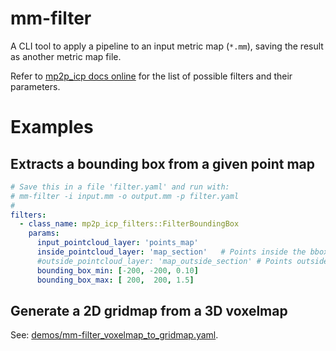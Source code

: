 # mm-filter

A CLI tool to apply a pipeline to an input metric map (`*.mm`), saving the result as another metric map file.

Refer to [mp2p_icp docs online](https://docs.mola-slam.org/latest/module-mp2p-icp.html) for the list of possible filters and their parameters.

# Examples

## Extracts a bounding box from a given point map

```yaml
# Save this in a file 'filter.yaml' and run with:
# mm-filter -i input.mm -o output.mm -p filter.yaml
#
filters:
  - class_name: mp2p_icp_filters::FilterBoundingBox
    params:
      input_pointcloud_layer: 'points_map'
      inside_pointcloud_layer: 'map_section'   # Points inside the bbox
      #outside_pointcloud_layer: 'map_outside_section' # Points outside of the bbox
      bounding_box_min: [-200, -200, 0.10]
      bounding_box_max: [ 200,  200, 1.5]
```

## Generate a 2D gridmap from a 3D voxelmap

See: [demos/mm-filter_voxelmap_to_gridmap.yaml](../../demos/mm-filter_voxelmap_to_gridmap.yaml).

